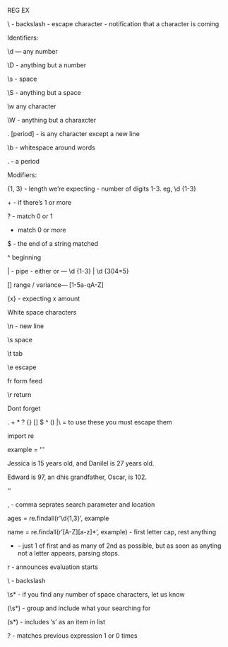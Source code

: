 REG EX



\ - backslash - escape character - notification that a character is coming



Identifiers: 



\d — any number

\D - anything but a number

\s - space

\S - anything but a space

\w any character

\W - anything but a charaxcter



. [period] - is any character except a new line



\b - whitespace around words

\. - a period



Modifiers: 



{1, 3} - length we’re expecting - number of digits 1-3. eg, \d {1-3}



\+ - if there’s 1 or more

? - match 0 or 1 

- match 0 or more 

$ - the end of a string matched

^ beginning 



| - pipe - either or — \d {1-3} | \d {304=5}

[] range / variance— [1-5a-qA-Z]

{x} - expecting x amount



White space characters



\n - new line

\s space

\t tab

\e escape

fr form feed

\r return



Dont forget



. + * ? {} [] $ ^ () |\ = to use these you must escape them



import re



example = ‘’’ 

Jessica is 15 years old, and Danilel is 27 years old. 

Edward is 97, an dhis grandfather, Oscar, is 102. 

‘’

, - comma seprates search parameter and location



ages = re.findall(r’\d{1,3}’, example

name = re.findall(r’[A-Z][a-z]*’, example) - first letter cap, rest anything



- \- just 1 of first and as many of 2nd as possible, but as soon as anyting not a letter appears, parsing stops. 



r - announces evaluation starts

\ - backslash

\s* - if you find any number of space characters, let us know

(\s*) - group and include what your searching for

(s*) - includes ’s’ as an item in list





? - matches previous expression 1 or 0 times